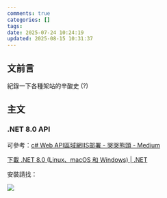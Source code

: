 ```yaml
---
comments: true
categories: []
tags:
date: 2025-07-24 10:24:19
updated: 2025-08-15 10:31:37
---
```

## 文前言

紀錄一下各種架站的辛酸史 (?)

## 主文

### .NET 8.0 API

可參考：[c# Web API區域網IIS部署 - 哭哭熊頭 - Medium](https://medium.com/@misakaindex80/c-web-api%E5%8D%80%E5%9F%9F%E7%B6%B2iis%E9%83%A8%E7%BD%B2-82fe457aa966)

[下載 .NET 8.0 (Linux、macOS 和 Windows) | .NET](https://dotnet.microsoft.com/zh-tw/download/dotnet/8.0)

安裝請找：

![](IIS各種架站_API.png)
